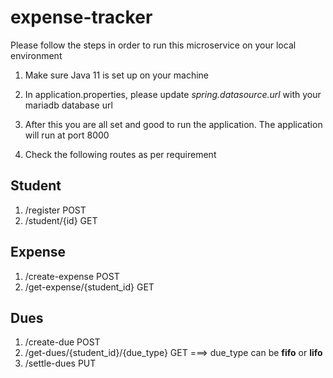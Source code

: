 # expense-tracker

Please follow the steps in order to run this microservice on your local environment

1. Make sure Java 11 is set up on your machine

2. In application.properties, please update *spring.datasource.url* with your mariadb database url

3. After this you are all set and good to run the application. The application will run at port 8000

4. Check the following routes as per requirement

## Student

 1. /register    POST
 2. /student/{id}   GET
 
 
## Expense
 
 1. /create-expense   POST
 2. /get-expense/{student_id}   GET
 
 
## Dues

 1. /create-due   POST
 2. /get-dues/{student_id}/{due_type}    GET  ===> due_type can be **fifo** or **lifo**  
 3. /settle-dues   PUT
